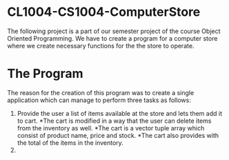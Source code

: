 # CL1004-CS1004-ComputerStore
The following project is a part of our semester project of the course Object Oriented Programming.
We have to create a program for a computer store where we create necessary functions for the the store
to operate.

# The Program

The reason for the creation of this program was to create a single application which can manage to perform
three tasks as follows:
1) Provide the user a list of items available at the store and lets them add it to cart.
	*The cart is modified in a way that the user can delete items from the inventory as well.
	*The cart is a vector tuple array which consist of product name, price and stock.
	*The cart also provides with the total of the items in the inventory.
2) 